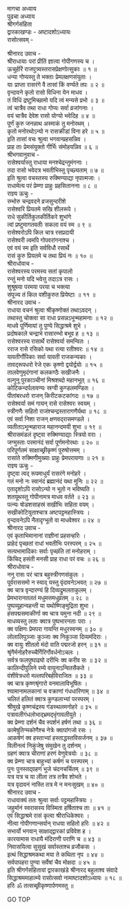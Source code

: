 मागचा अध्याय  
पुढचा अध्याय  
श्रीगर्गसंहिता  
द्वारकाखण्डः - अष्टादशोऽध्यायः  
रासोत्सवम् -  
  
श्रीनारद उवाच -  
श्रीराधायाः परां प्रीतिं ज्ञात्वा गोपीगणस्य च ।  
ऊचुर्हरिं राजपुत्र्यस्त‌रासप्रेक्षणोत्सुकाः ॥ १ ॥  
धन्या गोप्यस्तु ते भक्ताः प्रेमलक्षणसंयुताः ।  
याः प्राप्ता रासरंगे वै तासां किं वर्ण्यते तपः ॥ २ ॥  
वृन्दावने कृतो रासो विधिना येन माधव ।  
तं विधिं द्रष्टुमिच्छामो यदि त्वं मन्यसे प्रभो ॥ ३ ॥  
त्वं चात्रैव तथा राधा गोप्यः सर्वा व्रजांगनाः ।  
वयं चात्रैव देवेश रासो योग्यो भवेदिह ॥ ४ ॥  
पूर्णं कुरु जनन्नाथ अस्माकं तु मनोरथम् ।  
कृतो मनोरथोऽन्यो न रासक्रीडां विना हरे ॥ ५ ॥  
इति तासां वचः श्रुत्वा भगवान्प्रहसन्निव ।  
प्राह ताः प्रेमसंयुक्तो गीर्भिः संमोहयन्निव ॥ ६ ॥  
श्रीभगवानुवाच -  
रासेश्वर्यास्तु राधाया मनश्चेद्रन्तुमंगनाः ।  
तदा रासो भवेदत्र भवतीभिस्तु पृच्छ्यताम् ॥ ७ ॥  
इति श्रुत्वा वचस्तस्य रुक्मिण्याद्या नृपात्मजाः ।  
राधामेत्य परं प्रेम्णा प्राहुः प्रहसिताननाः ॥ ८ ॥  
राज्ञ्य ऊचुः -  
रम्भोरु चन्द्रवदने व्रजसुन्दरीशे  
     रासेश्वरि प्रियतमे सखि शीलरूपे ।  
राधे सुकीर्तिकुलकीर्तिकरे शुभांगे  
     त्वां प्रष्टुमागतवतीः सकला वयं स्म ॥ ९ ॥  
रासेश्वरोऽपि किल चात्र रसप्रदायी  
     रासेश्वरी त्वमपि गोपवरांगनाश्च ।  
एवं वयं स्म इति सर्वविधौ रसार्थे  
     रासं कुरु प्रियतमे च तथा प्रियं नः ॥ १० ॥  
श्रीराधोवाच -  
रासेश्वरस्य परमस्य सतां कृपालो  
     रन्तुं मनो यदि भवेत्तु तदाऽत्र रासः ।  
शुश्रूषया परमया परया च भक्त्या  
     संपूज्य तं किल वशीकुरुत प्रियेष्टाः ॥ ११ ॥  
श्रीनारद उवाच -  
राधाया वचनं श्रुत्वा श्रीकृष्णोक्तं तथाऽवदन् ।  
तथास्तु चोक्त्वा सा राधा प्रसन्नऽभून्महामनाः ॥ १२ ॥  
माधवे पूर्णिमायां तु पुण्ये सिद्धाश्रमे शुभे ।  
प्रदोषकाले चन्द्राभे रासारम्भो बभूव ह ॥ १३ ॥  
रासेश्वरस्य रासार्थे रासेश्वर्या समन्वितः ।  
रराज रासे रसिको यथा रत्या रतीश्वरः ॥ १४ ॥  
यावतीर्गोपिकाः सर्वा यावती राजकन्यकाः ।  
तावद्‌रूपधरो रेजे एकः कृष्णो द्वयोर्द्वयोः ॥ १५ ॥  
तालवेणुमृदंगानां कलकण्ठैः सखीजनैः ।  
वल्गुनू पुरकाञ्चीनां मिश्रशब्दो महानभूत् ॥ १६ ॥  
कोटिकन्दर्पलावण्यः स्रग्वी कुण्डलमण्डितः ।  
पीतांबरधरो राजन् किरीटकटकांगदः ॥ १७ ॥  
रासेश्वर्या समं गायन् रासे रासेश्वरः स्वयम् ।  
स्त्रीगणैः सहितो राजंश्चन्द्रस्तारागणैर्यथा ॥ १८ ॥  
एवं सर्वा निशा राजन् क्षणवद्‌रासमण्डले ।  
व्यतीताऽभून्महाराज महानन्दमयी शुभा ॥ १९ ॥  
श्रीरासमंडलं दृष्ट्वा रुक्मिण्याद्याः स्त्रियो वराः ।  
जग्मुस्ताः परमानंदं सर्वा पूर्णमनोरथाः ॥ २० ॥  
परिपूर्णतमं साक्षाच्छ्रीकृष्णं पुरुषोत्तमम् ।  
रासांते रुक्मिणीमुख्याः प्राहुः प्रेमपरायणाः ॥ २१ ॥  
राज्ञ्य ऊचुः -  
दृष्ट्वा त्वद् रूपमाधुर्यं रासरंगे मनोहरे ।  
गतं मनो नः स्वानंदं ब्रह्मानंदं यथा मुनिः ॥ २२ ॥  
एतादृशोऽपि रासोऽन्यो न भूतो न भविष्यति ।  
शतयूथस्तु गोपीनामत्र माधव वर्तते ॥ २३ ॥  
पत्न्यः षोडशसाहस्रं सखीभिः सहिता वयम् ।  
सखीकोटियुताश्चात्र अष्टपट्टमहास्त्रियः ।  
वृन्दावनेऽपि नैतादृग्भूतो वा माधवेश्वर ॥ २४ ॥  
श्रीनारद उवाच -  
एवं कृताभिमानानां राज्ञीनां प्रहसन्हरिः ।  
प्राहेदं पृच्छतां राधां भवतीभिः परस्परम् ॥ २५ ॥  
सत्यभामादिकाः सर्वाः पृच्छंति तां मनोहराम् ।  
किंचिद् हसंती मनसी प्राह राधा परं वचः ॥ २६ ॥  
श्रीराधोवाच -  
ननु रासः परं चात्र बहुस्त्रीगणसंकुलः ।  
पूर्वराससमो न स्याद् यस्तु वृंदावनेऽभवत् ॥ २७ ॥  
क्व चात्र वृन्दारण्यं हि दिव्यद्रुमलताकुलम् ।  
प्रेमभारानतलतं मधुमत्तमधुव्रतम् ॥ २८ ॥  
पुष्पव्यूहान्वहन्ती या यथोष्णिङ्मुद्रिता शुभा ।  
हंसपद्मसमाकीर्णा क्व चात्र यमुना नदी ॥ २९ ॥  
माधव्यस्तु लताः क्वात्र पुष्पभारनताः पराः ।  
क्व पक्षिणः प्रेमपरा गायन्ति मधुरस्वनम् ॥ ३० ॥  
लोलालिपुञ्जाः कुञ्जाः क्व निकुञ्जा दिव्यमंदिराः ।  
क्व वायुः शीतलो मंदो वाति पद्मरजो हरन् ॥ ३१ ॥  
श्रृंगैर्मनोहरैरुच्चैर्गिरिर्गोवर्धनोऽचलः ।  
सर्वत्र फलपुष्पाढ्यो दरीभिः क्व करीव सः ॥ ३२ ॥  
कालिन्दीपुलिने रम्ये वायुनाऽन्वितसैकते ।  
वंशीवेत्रधरो मल्लपरिबर्हविराजितः ॥ ३३ ॥  
क्व चात्र कृष्णश्रृंगारो वनमालाविभूषितः ।  
श्यामानामलकानां च वक्राणां गंधधारिणाम् ॥ ३४ ॥  
चलितं हलितं क्वात्र कुण्डलाभ्यां परस्परम् ।  
श्रीमुखे कृष्णचंद्रस्य गंडस्थलमनोहरे ॥ ३५ ॥  
पत्रावलीगंधलोभाद्‌भ्रमद्‌भृंगावलीयुते ।  
क्व प्रेम्णा दर्शनं चैव स्पर्शनं हर्षणं तथा ॥ ३६ ॥  
कामेषुतिग्मकोणैश्च नेत्रेः क्वापांगजो रसः ।  
आकर्षणं क्व हस्ताभ्यां हस्ताद्धस्तविसर्जनम् ॥ ३७ ॥  
विलीनत्वं निकुंजेषु संमुखेन तु दर्शनम् ।  
ग्रहणं क्वात्र चीराणां हरणं वेणुवेत्रयोः ॥ ३८ ॥  
क्व प्रेम्णा चात्र बाहुभ्यां कर्षणं च परस्परम् ।  
पुनः पुनस्तद्‌ग्रहणं भुजे चंदनचर्चितम् ॥ ३९ ॥  
यत्र यत्र च या लीला तत्र तत्रैव शोभते ।  
यत्र वृदावनं नास्ति तत्र मे न मनःसुखम् ॥ ४० ॥  
श्रीनारद उवाच -  
राधावाक्यं ततः श्रुत्वा सर्वाः पट्टमहास्त्रियः ।  
जहुर्मानं स्वरासस्य विस्मिता हर्षिताश्च ताः ॥ ४१ ॥  
एवं सिद्धाश्रमे रासं कृत्वा श्रीराधिकेश्वरः ।  
नीत्वा गोपीगणान्सर्वान् राधया सहितो हरिः ॥ ४२ ॥  
सभार्यो भगवान् साक्षाद्‌द्वारकां प्रविवेश ह ।  
कारयामास राधायै मंदिराणी पराणि च ॥ ४३ ॥  
निवासयित्वा सुसुखं सर्वास्ताश्च व्रजौकसः ।  
इत्थं सिद्धाश्रमकथा मया ते कथिता नृप ॥ ४४ ॥  
सर्वपापहरा पुण्या सर्वेषां चैव मोक्षदा ॥ ४५ ॥  
इति श्रीगर्गसंहितायां द्वारकाखंडे श्रीनारद बहुलाश्व संवादे  
सिद्धाश्रममाहात्म्ये रासोत्सवो नामाष्टादशोऽध्यायः ॥ १८ ॥  
हरिः ॐ तत्सच्छ्रीकृष्णार्पणमस्तु ॥  
  
GO TOP
